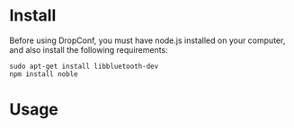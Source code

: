 # Install
Before using DropConf, you must have node.js installed on your computer, and also install the following requirements:
```
sudo apt-get install libbluetooth-dev
npm install noble
```

# Usage